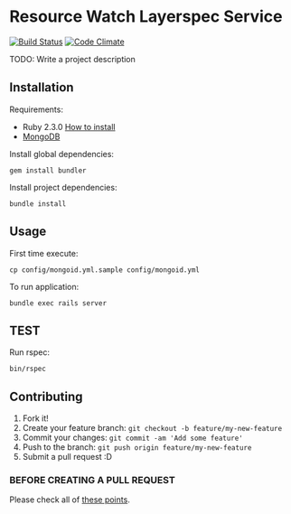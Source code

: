 # Resource Watch Layerspec Service

[![Build Status](https://travis-ci.org/resource-watch/rw_layerspec.svg?branch=master)](https://travis-ci.org/resource-watch/rw_layerspec) [![Code Climate](https://codeclimate.com/github/resource-watch/rw_layerspec/badges/gpa.svg)](https://codeclimate.com/github/resource-watch/rw_layerspec)

TODO: Write a project description

## Installation

Requirements:

* Ruby 2.3.0 [How to install](https://gorails.com/setup/osx/10.10-yosemite)
* [MongoDB](https://www.mongodb.org/)

Install global dependencies:

    gem install bundler

Install project dependencies:

    bundle install

## Usage

First time execute:

    cp config/mongoid.yml.sample config/mongoid.yml

To run application:

    bundle exec rails server

## TEST

  Run rspec:

    bin/rspec

## Contributing

1. Fork it!
2. Create your feature branch: `git checkout -b feature/my-new-feature`
3. Commit your changes: `git commit -am 'Add some feature'`
4. Push to the branch: `git push origin feature/my-new-feature`
5. Submit a pull request :D

### BEFORE CREATING A PULL REQUEST

  Please check all of [these points](https://github.com/resource-watch/rw_layerspec/blob/master/CONTRIBUTING.md).
